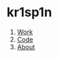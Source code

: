 kr1sp1n
=================

1. [Work][work]
2. [Code][code]
3. [About][about]


[work]: /work.md
[code]: https://github.com/kr1sp1n
[about]: /about.md
